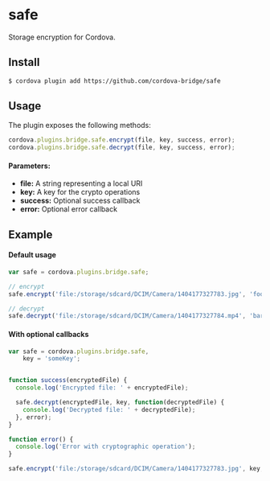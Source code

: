 safe
====

Storage encryption for Cordova.

## Install

```bash
$ cordova plugin add https://github.com/cordova-bridge/safe
```

## Usage

The plugin exposes the following methods:

```javascript
cordova.plugins.bridge.safe.encrypt(file, key, success, error);
cordova.plugins.bridge.safe.decrypt(file, key, success, error);
```

#### Parameters:

* __file:__ A string representing a local URI
* __key:__ A key for the crypto operations
* __success:__ Optional success callback
* __error:__ Optional error callback

## Example

#### Default usage

```javascript
var safe = cordova.plugins.bridge.safe;

// encrypt
safe.encrypt('file:/storage/sdcard/DCIM/Camera/1404177327783.jpg', 'foo');

// decrypt
safe.decrypt('file:/storage/sdcard/DCIM/Camera/1404177327784.mp4', 'bar');
```

#### With optional callbacks

```javascript
var safe = cordova.plugins.bridge.safe,
    key = 'someKey';


function success(encryptedFile) {
  console.log('Encrypted file: ' + encryptedFile);

  safe.decrypt(encryptedFile, key, function(decryptedFile) {
    console.log('Decrypted file: ' + decryptedFile);
  }, error);
}

function error() {
  console.log('Error with cryptographic operation');
}

safe.encrypt('file:/storage/sdcard/DCIM/Camera/1404177327783.jpg', key, success, error);
```
